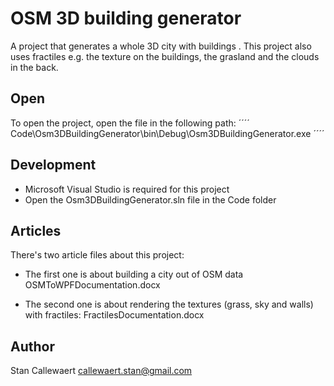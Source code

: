 # OSM 3D building generator

A project that generates a whole 3D city with buildings . This project also uses fractiles e.g. the texture on the buildings, the grasland and the clouds in the back.

## Open

To open the project, open the file in the following path:
´´´´
Code\Osm3DBuildingGenerator\bin\Debug\Osm3DBuildingGenerator.exe
´´´´

## Development

- Microsoft Visual Studio is required for this project
- Open the Osm3DBuildingGenerator.sln file in the Code folder

## Articles

There's two article files about this project:

- The first one is about building a city out of OSM data
    OSMToWPFDocumentation.docx

- The second one is about rendering the textures (grass, sky and walls) with fractiles:
    FractilesDocumentation.docx

## Author

Stan Callewaert
callewaert.stan@gmail.com